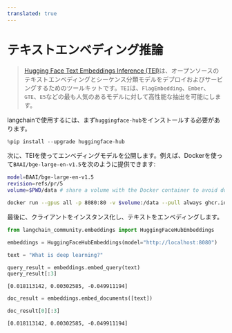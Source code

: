 ```yaml
---
translated: true
---
```


# テキストエンベディング推論

>[Hugging Face Text Embeddings Inference (TEI)](https://huggingface.co/docs/text-embeddings-inference/index)は、オープンソースのテキストエンベディングとシーケンス分類モデルをデプロイおよびサービングするためのツールキットです。`TEI`は、`FlagEmbedding`、`Ember`、`GTE`、`E5`などの最も人気のあるモデルに対して高性能な抽出を可能にします。

langchainで使用するには、まず`huggingface-hub`をインストールする必要があります。

```python
%pip install --upgrade huggingface-hub
```

次に、TEIを使ってエンベディングモデルを公開します。例えば、Dockerを使って`BAAI/bge-large-en-v1.5`を次のように提供できます:

```bash
model=BAAI/bge-large-en-v1.5
revision=refs/pr/5
volume=$PWD/data # share a volume with the Docker container to avoid downloading weights every run

docker run --gpus all -p 8080:80 -v $volume:/data --pull always ghcr.io/huggingface/text-embeddings-inference:0.6 --model-id $model --revision $revision
```

最後に、クライアントをインスタンス化し、テキストをエンベディングします。

```python
from langchain_community.embeddings import HuggingFaceHubEmbeddings
```

```python
embeddings = HuggingFaceHubEmbeddings(model="http://localhost:8080")
```

```python
text = "What is deep learning?"
```

```python
query_result = embeddings.embed_query(text)
query_result[:3]
```

```output
[0.018113142, 0.00302585, -0.049911194]
```

```python
doc_result = embeddings.embed_documents([text])
```

```python
doc_result[0][:3]
```

```output
[0.018113142, 0.00302585, -0.049911194]
```
